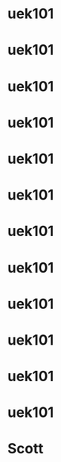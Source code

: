 # uek101
# uek101
# uek101
# uek101
# uek101
# uek101
# uek101
# uek101
# uek101
# uek101
# uek101
# uek101
# Scott
